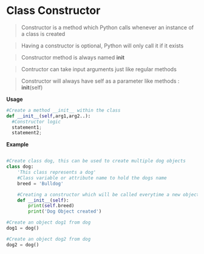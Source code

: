 # Class Constructor

> Constructor is a method which Python calls whenever an instance of a class is created

> Having a constructor is optional, Python will only call it if it exists

> Constructor method is always named __init__

> Contructor can take input arguments just like regular methods

> Constructor will always have self as a parameter like methods : __init__(self)

**Usage**
```python
#Create a method __init__ within the class
def __init__(self,arg1,arg2..):
  #Constructor logic
  statement1;
  statement2;

  ```


**Example**

```python

#Create class dog, this can be used to create multiple dog objects
class dog:
    'This class represents a dog'
    #Class variable or attribute name to hold the dogs name
    breed = 'Bulldog'

    #Creating a constructor which will be called everytime a new object is created
    def __init__(self):
        print(self.breed)
        print('Dog Object created')

#Create an object dog1 from dog
dog1 = dog()

#Create an object dog2 from dog
dog2 = dog()

```
